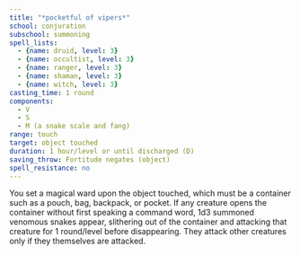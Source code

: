 ```yaml
---
title: "*pocketful of vipers*"
school: conjuration
subschool: summoning
spell_lists:
  - {name: druid, level: 3}
  - {name: occultist, level: 3}
  - {name: ranger, level: 3}
  - {name: shaman, level: 3}
  - {name: witch, level: 3}
casting_time: 1 round
components:
  - V
  - S
  - M (a snake scale and fang)
range: touch
target: object touched
duration: 1 hour/level or until discharged (D)
saving_throw: Fortitude negates (object)
spell_resistance: no
---
```


You set a magical ward upon the object touched, which must be a container such as a pouch, bag, backpack, or pocket. If any creature opens the container without first speaking a command word, 1d3 summoned venomous snakes  appear, slithering out of the container and attacking that creature for 1 round/level before disappearing. They attack other creatures only if they themselves are attacked.


